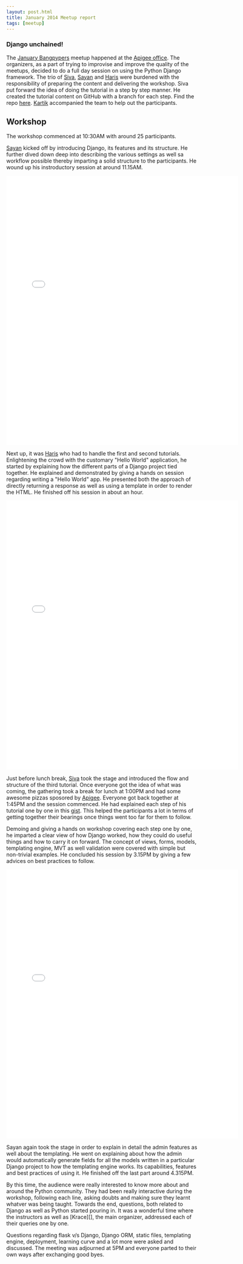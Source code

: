 ```yaml
---
layout: post.html
title: January 2014 Meetup report
tags: [meetup]
---
```


### Django unchained!

The [January Bangpypers](http://www.meetup.com/BangPypers/events/125797552/) meetup happened at the [Apigee office](http://goo.gl/maps/yFcov). The organizers, as a part of trying to improvise and improve the quality of the meetups, decided to do a full day session on using the Python Django framework. The trio of [Siva][], [Sayan][] and [Haris][] were burdened with the responsibility of preparing the content and delivering the workshop. Siva put forward the idea of doing the tutorial in a step by step manner. He created the tutorial content on GitHub with a branch for each step. Find the repo [here](https://github.com/sivaa/django-workshop). [Kartik] accompanied the team to help out the participants.

Workshop
---
The workshop commenced at 10:30AM with around 25 participants.

[Sayan][] kicked off by introducing Django, its features and its structure. He further dived down deep into describing the various settings as well sa workflow possible thereby imparting a solid structure to the participants. He wound up his instroductory session at around 11.15AM.

<iframe src="//instagram.com/p/jTKlvGLQTc/embed/" width="612" height="710" frameborder="0" scrolling="no" allowtransparency="true"></iframe>

Next up, it was [Haris][] who had to handle the first and second tutorials. Enlightening the crowd with the customary "Hello World" application, he started by explaining how the different parts of a Django project tied together. He explained and demonstrated by giving a hands on session regarding writing a "Hello World" app. He presented both the approach of directly returning a response as well as using a template in order to render the HTML. He finished off his session in about an hour.

<iframe src="//instagram.com/p/jTJWcTrQSI/embed/" width="612" height="710" frameborder="0" scrolling="no" allowtransparency="true"></iframe>

Just before lunch break, [Siva][] took the stage and introduced the flow and structure of the third tutorial. Once everyone got the idea of what was coming, the gathering took a break for lunch at 1:00PM and had some awesome pizzas sposored by [Apigee][]. Everyone got back together at 1:45PM and the session commenced. He had explained each step of his tutorial one by one in this [gist][]. This helped the participants a lot in terms of getting together their bearings once things went too far for them to follow.

Demoing and giving a hands on workshop covering each step one by one, he imparted a clear view of how Django worked, how they could do useful things and how to carry it on forward. The concept of views, forms, models, templating engine, MVT as well validation were covered with simple but non-trivial examples. He concluded his session by 3.15PM by giving a few advices on best practices to follow.

<iframe src="//instagram.com/p/jTTpkFrQaq/embed/" width="612" height="710" frameborder="0" scrolling="no" allowtransparency="true"></iframe>

Sayan again took the stage in order to explain in detail the admin features as well about the templating. He went on explaining about how the admin would automatically generate fields for all the models written in a particular Django project to how the templating engine works. Its capabilities, features and best practices of using it. He finished off the last part around 4.315PM.

By this time, the audience were really interested to know more about and around the Python community. They had been really interactive during the workshop, following each line, asking doubts and making sure they learnt whatver was being taught. Towards the end, questions, both related to Django as well as Python started pouring in. It was a wonderful time where the instructors as well as [Krace][], the main organizer, addressed each of their queries one by one.

Questions regarding flask v/s Django, Django ORM, static files, templating engine, deployment, learning curve and a lot more were asked and discussed. The meeting was adjourned at 5PM and everyone parted to their own ways after exchanging good byes.


[Apigee]: http://apigee.com/about/
[Kracekumar]: https://twitter.com/kracetheking
[Sayan]: https://twitter.com/chowdhury_sayan
[Siva]: https://twitter.com/sivaa_in
[Haris]: https://twitter.com/harisibrahimkv
[Kartik]: https://twitter.com/k4rtik
[gist]: https://gist.github.com/sivaa/8486393